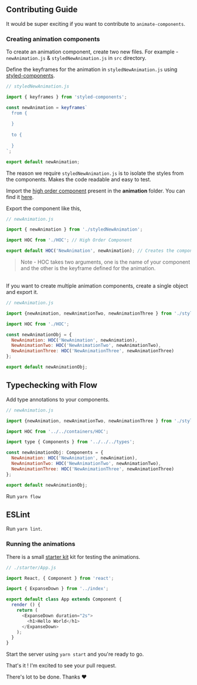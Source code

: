 ## Contributing Guide


It would be super exciting if you want to contribute to `animate-components`.

### Creating animation components
To create an animation component, create two new files. For example -  `newAnimation.js` & `styledNewAnimation.js` in `src` directory.

Define the keyframes for the animation in `styledNewAnimation.js` using [styled-components](https://github.com/styled-components/styled-components).

```javascript
// styledNewAnimation.js

import { keyframes } from 'styled-components';

const newAnimation = keyframes`
  from {
  
  }
  
  to {
  
  }
`;

export default newAnimation;
```

The reason we require `styledNewAnimation.js` is to isolate the styles from the components. Makes the code readable and easy to test.

Import the [high order component](https://medium.com/@franleplant/react-higher-order-components-in-depth-cf9032ee6c3e) present in the **animation** folder. You can find it [here](https://github.com/nitin42/animate-components/blob/master/src/animations/HOC.js).

Export the component like this,

```javascript
// newAnimation.js

import { newAnimation } from './styledNewAnimation';

import HOC from './HOC'; // High Order Component

export default HOC('NewAnimation', newAnimation); // Creates the component
```

> Note - HOC takes two arguments, one is the name of your component and the other is the keyframe defined for the animation.

<br/>
If you want to create multiple animation components, create a single object and export it.

```javascript
// newAnimation.js

import {newAnimation, newAnimationTwo, newAnimationThree } from './styledNewAnimation';

import HOC from './HOC';

const newAnimationObj = {
  NewAnimation: HOC('NewAnimation', newAnimation),
  NewAnimationTwo: HOC('NewAnimationTwo', newAnimationTwo),
  NewAnimationThree: HOC('NewAnimationThree', newAnimationThree)
};

export default newAnimationObj;
```

## Typechecking with Flow
Add type annotations to your components.

```javascript
// newAnimation.js

import {newAnimation, newAnimationTwo, newAnimationThree } from './styledNewAnimation';

import HOC from '../../containers/HOC';

import type { Components } from '../../../types';

const newAnimationObj: Components = {
  NewAnimation: HOC('NewAnimation', newAnimation),
  NewAnimationTwo: HOC('NewAnimationTwo', newAnimationTwo),
  NewAnimationThree: HOC('NewAnimationThree', newAnimationThree)
};

export default newAnimationObj;
```

Run `yarn flow`

## ESLint
Run `yarn lint`.


### Running the animations
There is a small [starter kit](https://github.com/nitin42/animate-components/tree/master/starter) kit for testing the animations.

```javascript
// ./starter/App.js

import React, { Component } from 'react';

import { ExpanseDown } from '../index';

export default class App extends Component {
  render () {
    return (
      <ExpanseDown duration="2s">
        <h1>Hello World</h1>
      </ExpanseDown>
    );
  }
}
```
Start the server using `yarn start` and you're ready to go.

That's it ! I'm excited to see your pull request.

There's lot to be done. Thanks ❤️

